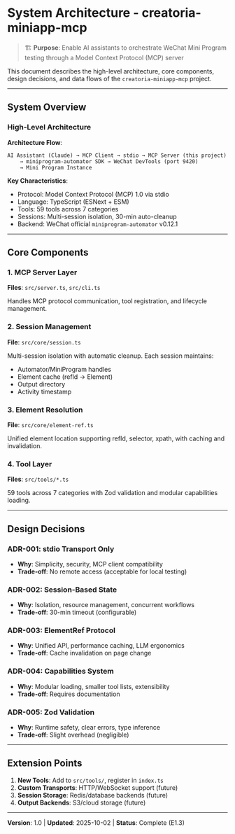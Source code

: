 # System Architecture - creatoria-miniapp-mcp

> 🏗️ **Purpose**: Enable AI assistants to orchestrate WeChat Mini Program testing through a Model Context Protocol (MCP) server

This document describes the high-level architecture, core components, design decisions, and data flows of the `creatoria-miniapp-mcp` project.

---

## System Overview

### High-Level Architecture

**Architecture Flow**:
```
AI Assistant (Claude) → MCP Client → stdio → MCP Server (this project)
    → miniprogram-automator SDK → WeChat DevTools (port 9420)
    → Mini Program Instance
```

**Key Characteristics**:
- Protocol: Model Context Protocol (MCP) 1.0 via stdio
- Language: TypeScript (ESNext + ESM)
- Tools: 59 tools across 7 categories
- Sessions: Multi-session isolation, 30-min auto-cleanup
- Backend: WeChat official `miniprogram-automator` v0.12.1

---

## Core Components

### 1. MCP Server Layer
**Files**: `src/server.ts`, `src/cli.ts`

Handles MCP protocol communication, tool registration, and lifecycle management.

### 2. Session Management
**File**: `src/core/session.ts`

Multi-session isolation with automatic cleanup. Each session maintains:
- Automator/MiniProgram handles
- Element cache (refId → Element)
- Output directory
- Activity timestamp

### 3. Element Resolution
**File**: `src/core/element-ref.ts`

Unified element location supporting refId, selector, xpath, with caching and invalidation.

### 4. Tool Layer
**Files**: `src/tools/*.ts`

59 tools across 7 categories with Zod validation and modular capabilities loading.

---

## Design Decisions

### ADR-001: stdio Transport Only
- **Why**: Simplicity, security, MCP client compatibility
- **Trade-off**: No remote access (acceptable for local testing)

### ADR-002: Session-Based State
- **Why**: Isolation, resource management, concurrent workflows
- **Trade-off**: 30-min timeout (configurable)

### ADR-003: ElementRef Protocol
- **Why**: Unified API, performance caching, LLM ergonomics
- **Trade-off**: Cache invalidation on page change

### ADR-004: Capabilities System
- **Why**: Modular loading, smaller tool lists, extensibility
- **Trade-off**: Requires documentation

### ADR-005: Zod Validation
- **Why**: Runtime safety, clear errors, type inference
- **Trade-off**: Slight overhead (negligible)

---

## Extension Points

1. **New Tools**: Add to `src/tools/`, register in `index.ts`
2. **Custom Transports**: HTTP/WebSocket support (future)
3. **Session Storage**: Redis/database backends (future)
4. **Output Backends**: S3/cloud storage (future)

---

**Version**: 1.0 | **Updated**: 2025-10-02 | **Status**: Complete (E1.3)
